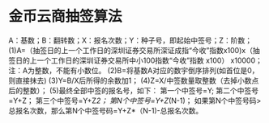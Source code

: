 # 金币云商抽签算法
A：基数；B：翻转数；X：报名次数；Y：种子号，即起始中签号；Z：阶数；
(1)A=（抽签日的上一个工作日的深圳证券交易所深证成指“今收”指数x100)x（抽签日的上一个工作日的深圳证券交易所中小100指数“今收”指数 x100） x10000；
注：A为整数，不能有小数位。
(2)B=将基数A对应的数宇倒序排列(如首位是0，则直接抹去)
(3)Y=B/X后所得的余数加1；
(4)Z=X/中签数量取整数（去掉小数点后的整数）；
(5)最终全部中签的报名号，如下：
    第一个中签号=Y;
    第二个中签号=Y+Z；
    第三个中签号=Y+Z*2；
    第N个中签号=Y+Z*(N-1)；
如果第N个中签号码>总报名次数，那么第N个中签号码=Y+Z*（N-1)-总报名次数。